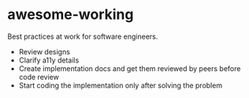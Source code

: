 # awesome-working
Best practices at work for software engineers. 


- Review designs
- Clarify a11y details
- Create implementation docs and get them reviewed by peers before code review 
- Start coding the implementation only after solving the problem 
